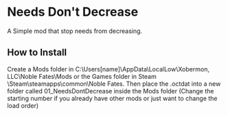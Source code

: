 # Needs Don't Decrease
A Simple mod that stop needs from decreasing.

## How to Install
Create a Mods folder in C:\Users\[name]\AppData\LocalLow\Xobermon, LLC\Noble Fates\Mods or the Games folder in Steam \Steam\steamapps\common\Noble Fates.
Then place the .octdat into a new folder called 01_NeedsDontDecrease inside the Mods folder (Change the starting number if you already have other mods or just want to change the load order)
